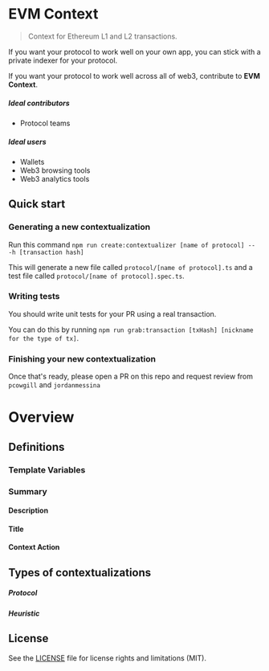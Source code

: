 # EVM Context

> Context for Ethereum L1 and L2 transactions.

If you want your protocol to work well on your own app, you can stick with a private indexer for your protocol.

If you want your protocol to work well across all of web3, contribute to **EVM Context**.

##### Ideal contributors

- Protocol teams

##### Ideal users

- Wallets
- Web3 browsing tools
- Web3 analytics tools

## Quick start

### Generating a new contextualization

Run this command `npm run create:contextualizer [name of protocol] -- -h [transaction hash]`

This will generate a new file called `protocol/[name of protocol].ts` and a test file called `protocol/[name of protocol].spec.ts`.

### Writing tests

You should write unit tests for your PR using a real transaction.

You can do this by running `npm run grab:transaction [txHash] [nickname for the type of tx]`.

### Finishing your new contextualization

Once that's ready, please open a PR on this repo and request review from `pcowgill` and `jordanmessina`

# Overview

## Definitions

### Template Variables

### Summary

#### Description

#### Title

#### Context Action

## Types of contextualizations

##### Protocol

##### Heuristic

## License

See the [LICENSE](LICENSE.md) file for license rights and limitations (MIT).
